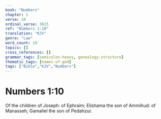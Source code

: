 ```yaml
---
book: "Numbers"
chapter: 1
verse: 10
ordinal_verse: 3615
ref: "Numbers 1:10"
translation: "KJV"
genre: "Law"
word_count: 19
topics: []
cross_references: []
grammar_tags: [semicolon-heavy, genealogy-structure]
thematic_tags: [names-of-god]
tags: ["Bible","KJV","Numbers"]
---
```


# Numbers 1:10

Of the children of Joseph: of Ephraim; Elishama the son of Ammihud: of Manasseh; Gamaliel the son of Pedahzur.
